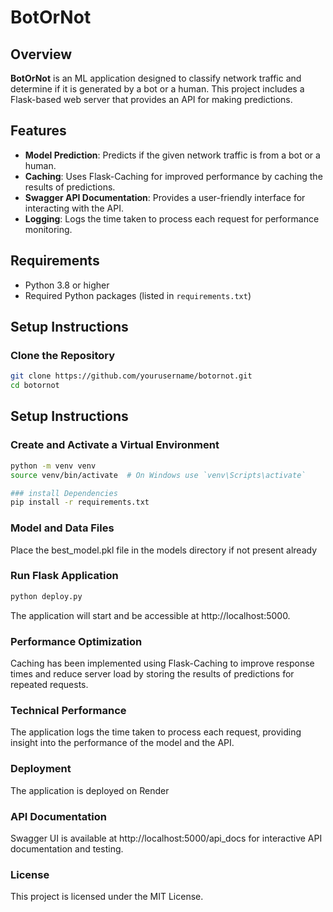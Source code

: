 # BotOrNot

## Overview
**BotOrNot** is an ML application designed to classify network traffic and determine if it is generated by a bot or a human. This project includes a Flask-based web server that provides an API for making predictions.

## Features
- **Model Prediction**: Predicts if the given network traffic is from a bot or a human.
- **Caching**: Uses Flask-Caching for improved performance by caching the results of predictions.
- **Swagger API Documentation**: Provides a user-friendly interface for interacting with the API.
- **Logging**: Logs the time taken to process each request for performance monitoring.

## Requirements
- Python 3.8 or higher
- Required Python packages (listed in `requirements.txt`)

## Setup Instructions

### Clone the Repository
```bash
git clone https://github.com/yourusername/botornot.git
cd botornot
```
## Setup Instructions

### Create and Activate a Virtual Environment
```bash
python -m venv venv
source venv/bin/activate  # On Windows use `venv\Scripts\activate`

### install Dependencies
pip install -r requirements.txt
```
### Model and Data Files
Place the best_model.pkl file in the models directory if not present already

### Run Flask Application
``` bash
python deploy.py
```
The application will start and be accessible at http://localhost:5000.

### Performance Optimization
Caching has been implemented using Flask-Caching to improve response times and reduce server load by storing the results of predictions for repeated requests.

### Technical Performance
The application logs the time taken to process each request, providing insight into the performance of the model and the API.

### Deployment
The application is deployed on Render

### API Documentation
Swagger UI is available at http://localhost:5000/api_docs for interactive API documentation and testing.

### License
This project is licensed under the MIT License.

